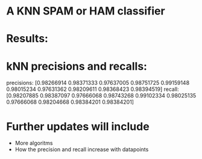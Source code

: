 # A KNN SPAM or HAM classifier

# Results: 
# kNN precisions and recalls:

precisions: [0.98266914 0.98371333 0.97637005 0.98751725 0.99159148 0.98015234 0.97631362 0.98209611 0.98368423 0.98394519] 
recall:     [0.98207885 0.98387097 0.97666068 0.98743268 0.99102334 0.98025135 0.97666068 0.98204668 0.98384201 0.98384201]

# Further updates will include
- More algoritms 
- How the precision and recall increase with datapoints 
